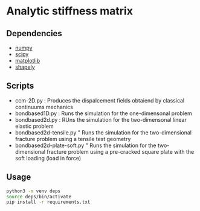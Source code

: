 # Analytic stiffness matrix

## Dependencies

* [numpy](https://numpy.org/)
* [scipy](https://www.scipy.org/)
* [matplotlib](https://matplotlib.org/)
* [shapely](https://pypi.org/project/Shapely/)

## Scripts 

* ccm-2D.py : Produces the dispalcement fields obtaiend by classical continuums mechanics 
* bondbased1D.py : Runs the simulation for the one-dimensonal problem
* bondbased2d.py : RUns the simulation for the two-dimensonal linear elastic problem
* bondbased2d-tensile.py " Runs the simulation for the two-dimensional fracture problem using a tensile test geometry
* bondbased2d-plate-soft.py " Runs the simulation for the two-dimensional fracture problem using a pre-cracked square plate with the soft loading (load in force)


## Usage

```bash
python3 -m venv deps
source deps/bin/activate
pip install -r requirements.txt
```

